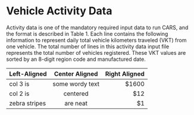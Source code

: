 # Vehicle Activity Data
Activity data is one of the mandatory required input data to run CARS, and the format is described in Table 1. Each line contains the following information to represent daily total vehicle kilometers traveled (VKT) from one vehicle. The total number of lines in this activity data input file represents the total number of vehicles registered. These VKT values are sorted by an 8-digit region code and manufactured date.


| Left-Aligned  | Center Aligned  | Right Aligned |
| :------------ |:---------------:| -----:|
| col 3 is      | some wordy text | $1600 |
| col 2 is      | centered        |   $12 |
| zebra stripes | are neat        |    $1 |


